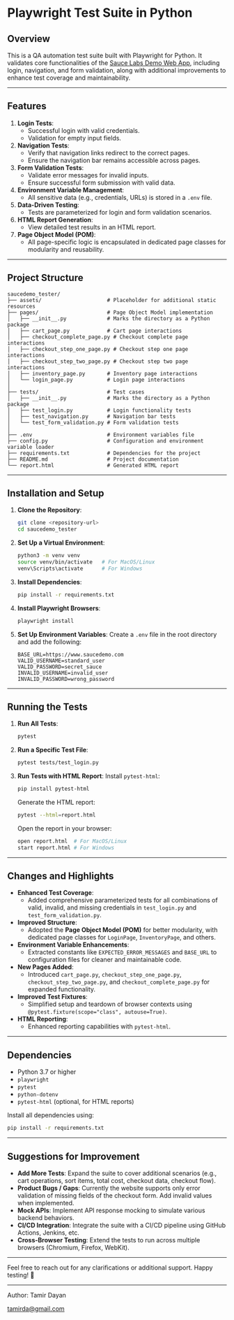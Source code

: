 
# Playwright Test Suite in Python

## **Overview**
This is a QA automation test suite built with Playwright for Python. It validates core functionalities of the [Sauce Labs Demo Web App](https://www.saucedemo.com), including login, navigation, and form validation, along with additional improvements to enhance test coverage and maintainability.

---

## **Features**
1. **Login Tests**:
   - Successful login with valid credentials.
   - Validation for empty input fields.
2. **Navigation Tests**:
   - Verify that navigation links redirect to the correct pages.
   - Ensure the navigation bar remains accessible across pages.
3. **Form Validation Tests**:
   - Validate error messages for invalid inputs.
   - Ensure successful form submission with valid data.
4. **Environment Variable Management**:
   - All sensitive data (e.g., credentials, URLs) is stored in a `.env` file.
5. **Data-Driven Testing**:
   - Tests are parameterized for login and form validation scenarios.
6. **HTML Report Generation**:
   - View detailed test results in an HTML report.
7. **Page Object Model (POM)**:
   - All page-specific logic is encapsulated in dedicated page classes for modularity and reusability.

---

## **Project Structure**
```
saucedemo_tester/
├── assets/                     # Placeholder for additional static resources
├── pages/                      # Page Object Model implementation
│   ├── __init__.py             # Marks the directory as a Python package
│   ├── cart_page.py            # Cart page interactions
│   ├── checkout_complete_page.py # Checkout complete page interactions
│   ├── checkout_step_one_page.py # Checkout step one page interactions
│   ├── checkout_step_two_page.py # Checkout step two page interactions
│   ├── inventory_page.py       # Inventory page interactions
│   └── login_page.py           # Login page interactions
│
├── tests/                      # Test cases
│   ├── __init__.py             # Marks the directory as a Python package
│   ├── test_login.py           # Login functionality tests
│   ├── test_navigation.py      # Navigation bar tests
│   └── test_form_validation.py # Form validation tests
│
├── .env                        # Environment variables file
├── config.py                   # Configuration and environment variable loader
├── requirements.txt            # Dependencies for the project
├── README.md                   # Project documentation
└── report.html                 # Generated HTML report
```

---

## **Installation and Setup**

1. **Clone the Repository**:
   ```bash
   git clone <repository-url>
   cd saucedemo_tester
   ```

2. **Set Up a Virtual Environment**:
   ```bash
   python3 -m venv venv
   source venv/bin/activate   # For MacOS/Linux
   venv\Scripts\activate      # For Windows
   ```

3. **Install Dependencies**:
   ```bash
   pip install -r requirements.txt
   ```

4. **Install Playwright Browsers**:
   ```bash
   playwright install
   ```

5. **Set Up Environment Variables**:
   Create a `.env` file in the root directory and add the following:
   ```plaintext
   BASE_URL=https://www.saucedemo.com
   VALID_USERNAME=standard_user
   VALID_PASSWORD=secret_sauce
   INVALID_USERNAME=invalid_user
   INVALID_PASSWORD=wrong_password
   ```

---

## **Running the Tests**

1. **Run All Tests**:
   ```bash
   pytest
   ```

2. **Run a Specific Test File**:
   ```bash
   pytest tests/test_login.py
   ```

3. **Run Tests with HTML Report**:
   Install `pytest-html`:
   ```bash
   pip install pytest-html
   ```

   Generate the HTML report:
   ```bash
   pytest --html=report.html
   ```

   Open the report in your browser:
   ```bash
   open report.html  # For MacOS/Linux
   start report.html # For Windows
   ```

---

## **Changes and Highlights**

- **Enhanced Test Coverage**:
  - Added comprehensive parameterized tests for all combinations of valid, invalid, and missing credentials in `test_login.py` and `test_form_validation.py`.
- **Improved Structure**:
  - Adopted the **Page Object Model (POM)** for better modularity, with dedicated page classes for `LoginPage`, `InventoryPage`, and others.
- **Environment Variable Enhancements**:
  - Extracted constants like `EXPECTED_ERROR_MESSAGES` and `BASE_URL` to configuration files for cleaner and maintainable code.
- **New Pages Added**:
  - Introduced `cart_page.py`, `checkout_step_one_page.py`, `checkout_step_two_page.py`, and `checkout_complete_page.py` for expanded functionality.
- **Improved Test Fixtures**:
  - Simplified setup and teardown of browser contexts using `@pytest.fixture(scope="class", autouse=True)`.
- **HTML Reporting**:
  - Enhanced reporting capabilities with `pytest-html`.

---

## **Dependencies**
- Python 3.7 or higher
- `playwright`
- `pytest`
- `python-dotenv`
- `pytest-html` (optional, for HTML reports)

Install all dependencies using:
```bash
pip install -r requirements.txt
```

---

## **Suggestions for Improvement**
- **Add More Tests**: Expand the suite to cover additional scenarios (e.g., cart operations, sort items, total cost, checkout data, checkout flow).
- **Product Bugs / Gaps**: Currently the website supports only error validation of missing fields of the checkout form. Add invalid values when implemented.
- **Mock APIs**: Implement API response mocking to simulate various backend behaviors.
- **CI/CD Integration**: Integrate the suite with a CI/CD pipeline using GitHub Actions, Jenkins, etc.
- **Cross-Browser Testing**: Extend the tests to run across multiple browsers (Chromium, Firefox, WebKit).

---

Feel free to reach out for any clarifications or additional support. Happy testing! 🎉

---
Author: Tamir Dayan

tamirda@gmail.com 